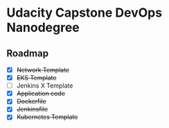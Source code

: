 # Udacity Capstone DevOps Nanodegree

## Roadmap
  - [x] ~~Network Template~~
  - [x] ~~EKS Template~~
  - [ ] Jenkins X Template
  - [x] ~~Application code~~
  - [x] ~~Dockerfile~~
  - [x] ~~Jenkinsfile~~
  - [x] ~~Kubernetes Template~~
